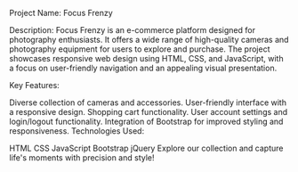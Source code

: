 Project Name: Focus Frenzy

Description:
Focus Frenzy is an e-commerce platform designed for photography enthusiasts. It offers a wide range of high-quality cameras and photography equipment for users to explore and purchase. The project showcases responsive web design using HTML, CSS, and JavaScript, with a focus on user-friendly navigation and an appealing visual presentation.

Key Features:

Diverse collection of cameras and accessories.
User-friendly interface with a responsive design.
Shopping cart functionality.
User account settings and login/logout functionality.
Integration of Bootstrap for improved styling and responsiveness.
Technologies Used:

HTML
CSS
JavaScript
Bootstrap
jQuery
Explore our collection and capture life's moments with precision and style!
